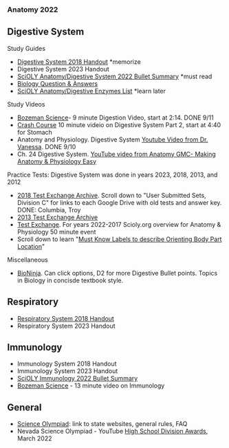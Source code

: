 ###  Anatomy 2022

## Digestive System
Study Guides
- [Digestive System 2018 Handout](https://www.soinc.org/sites/default/files/uploaded_files/2018_OVERVIEW_DIGESTIVE_SYSTEM_HANDOUT.pdf) *memorize
- Digestive System 2023 Handout
- [SciOLY Anatomy/Digestive System 2022 Bullet Summary](https://scioly.org/wiki/index.php/Anatomy/Digestive_System) *must read
- [Biology Question & Answers](https://www.biology-questions-and-answers.com/physiology-review.html)
- [SciOLY Anatomy/Digestive Enzymes List](https://scioly.org/wiki/index.php/Anatomy/Digestive_Secretion_List) *learn later

Study Videos
- [Bozeman Science](https://youtu.be/nM5kMSjBrmw)- 9 minute Digestion Video, start at 2:14. DONE 9/11
- [Crash Course](https://youtu.be/pqgcEIaXGME) 10 minute videio on Digestive System Part 2, start at 4:40 for Stomach
- Anatomy and Physiology. Digestive System [Youtube Video from Dr. Vanessa](https://youtu.be/vq6Ez993j0Q). DONE 9/10
- Ch. 24 Digestive System. [YouTube video from Anatomy GMC- Making Anatomy & Physiology Easy](https://youtu.be/fW1KTOk334s)

Practice Tests: Digestive System was done in years 2023, 2018, 2013, and 2012

- [2018 Test Exchange Archive](https://scioly.org/wiki/index.php/2018_Test_Exchange). 
Scroll down to "User Submitted Sets, Division C" for links to each Google Drive with old tests and answer key.  DONE: Columbia, Troy
- [2013 Test Exchange Archive](https://scioly.org/wiki/index.php/2013_Test_Exchange)
- [Test Exchange](https://scioly.org/tests/). 
For years 2022-2017 Scioly.org overview for Anatomy & Physiology 50 minute event
- Scroll down to learn "[Must Know Labels to describe Orienting Body Part Location](https://scioly.org/wiki/index.php/Anatomy_and_Physiology)"

Miscellaneous
- [BioNinja](https://ib.bioninja.com.au/standard-level/topic-6-human-physiology/61-digestion-and-absorption/).  Can click options, D2 for more Digestive Bullet points.  Topics in Biology in concisde textbook style.


## Respiratory
- [Respiratory System 2018 Handout](https://www.soinc.org/sites/default/files/uploaded_files/2018_RESPIRATORY_SYSTEM_HANDOUT.pdf)
- Respiratory System 2023 Handout

## Immunology
- Immunology System 2018 Handout
- Immunology System 2023 Handout
- [SciOLY Immunology 2022 Bullet Summary](https://scioly.org/wiki/index.php/Anatomy/Immune_System)
- [Bozeman Science](https://youtu.be/z3M0vU3Dv8E) - 13 minute video on Immunology
## General
- [Science Olympiad](https://www.soinc.org): link to state websites, general rules, FAQ
- Nevada Science Olympiad - YouTube [High School Division Awards](https://youtu.be/ebq0a__sUOk), March 2022 

 



